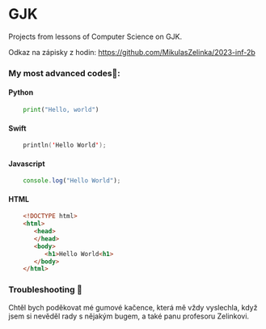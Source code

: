 # GJK
Projects from lessons of Computer Science on GJK.

Odkaz na zápisky z hodin:
https://github.com/MikulasZelinka/2023-inf-2b

### My most advanced codes🤣: 

#### Python
```python
	print("Hello, world")
```
#### Swift
```swift
	println('Hello World');
```
#### Javascript
```javascript
	console.log("Hello World");
```
#### HTML
```html
	<!DOCTYPE html>
	<html>
	   <head>
	   </head>
 	   <body>
	      <h1>Hello World<h1>
 	   </body>
	</html>
```




### Troubleshooting :duck: ###
Chtěl bych poděkovat mé gumové kačence, která mě vždy vyslechla, když jsem si nevěděl rady s nějakým bugem, a také panu profesoru Zelinkovi.


